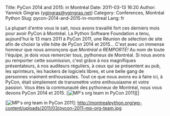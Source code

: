 Title: PyCon 2014 and 2015: in Montréal
Date: 2011-03-13 16:20
Author: Yannick Gingras (ygingras@ygingras.net)
Category: Conferences, Montréal Python
Slug: pycon-2014-and-2015-in-montreal
Lang: fr

La plupart d'entre vous le sait, nous avons travaillé fort ces derniers
mois pour avoir PyCon à Montréal. La Python Software Foundation a tenu,
aujourd'hui le 13 mars 2011 à PyCon 2011, une Réunion de sélection de
site afin de choisir la ville hôte de PyCon 2014 et 2015... C'est avec
un immense honneur que nous annonçons que *Montréal a REMPORTÉ!* Au nom
de toute l'équipe, je dois vous remercier tous, pythoneux de Montréal.
Si nous avons pu remporter cette soumission, c'est grâce à nos
magnifiques présentateurs, à nos auditeurs réguliers, à ceux qui se
présentent au pub, les sprinteurs, les hackers de logiciels libres, et
une belle gang de personnes vraiment enthousiastes. Tout ce que nous
avons eu à faire ici, à PyCon, était simplement de transmettre votre
enthousiasme et votre passion. Vous êtes la communauté des pythoneux de
Montréal, nous vous devons PyCon 2014 et 2015. [![MP's org team in PyCon
2011][]][]

  [MP's org team in PyCon 2011]: http://montrealpython.org/wp-content/uploads/2011/03/pycon-2011-mp-org-team-300x200.jpg
    "MP's org team in PyCon 2011"
  [![MP's org team in PyCon 2011][]]: http://montrealpython.org/wp-content/uploads/2011/03/pycon-2011-mp-org-team.jpg
